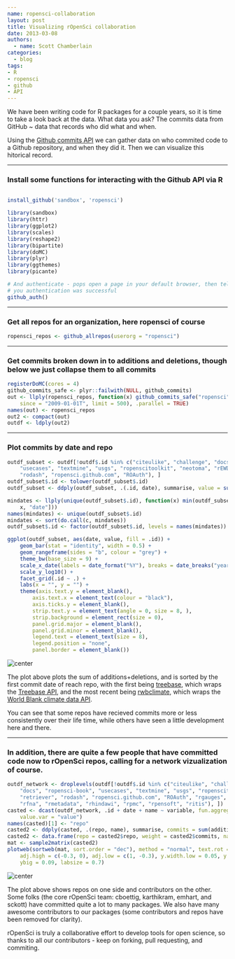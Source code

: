 ```yaml
---
name: ropensci-collaboration
layout: post
title: Visualizing rOpenSci collaboration
date: 2013-03-08
authors:
  - name: Scott Chamberlain
categories:
  - blog
tags:
- R
- ropensci
- github
- API
---
```


We have been writing code for R packages for a couple years, so it is time to take a look back at the data. What data you ask? The commits data from GitHub ~ data that records who did what and when.

Using the [Github commits API](http://developer.github.com/v3/repos/commits/) we can gather data on who commited code to a Github repository, and when they did it. Then we can visualize this hitorical record.

***************

### Install some functions for interacting with the Github API via R

```r

install_github('sandbox', 'ropensci')

library(sandbox)
library(httr)
library(ggplot2)
library(scales)
library(reshape2)
library(bipartite)
library(doMC)
library(plyr)
library(ggthemes)
library(picante)

# And authenticate - pops open a page in your default browser, then tells
# you authentication was successful
github_auth()
```


***************

### Get all repos for an organization, here ropensci of course

```r
ropensci_repos <- github_allrepos(userorg = "ropensci")
```


***************

### Get commits broken down in to additions and deletions, though below we just collapse them to all commits

```r
registerDoMC(cores = 4)
github_commits_safe <- plyr::failwith(NULL, github_commits)
out <- llply(ropensci_repos, function(x) github_commits_safe("ropensci", x,
    since = "2009-01-01T", limit = 500), .parallel = TRUE)
names(out) <- ropensci_repos
out2 <- compact(out)
outdf <- ldply(out2)
```


***************

### Plot commits by date and repo

```r
outdf_subset <- outdf[!outdf$.id %in% c("citeulike", "challenge", "docs", "ropensci-book",
    "usecases", "textmine", "usgs", "ropenscitoolkit", "neotoma", "rEWDB", "rgauges",
    "rodash", "ropensci.github.com", "ROAuth"), ]
outdf_subset$.id <- tolower(outdf_subset$.id)
outdf_subset <- ddply(outdf_subset, .(.id, date), summarise, value = sum(value))

mindates <- llply(unique(outdf_subset$.id), function(x) min(outdf_subset[outdf_subset$.id ==
    x, "date"]))
names(mindates) <- unique(outdf_subset$.id)
mindates <- sort(do.call(c, mindates))
outdf_subset$.id <- factor(outdf_subset$.id, levels = names(mindates))

ggplot(outdf_subset, aes(date, value, fill = .id)) +
    geom_bar(stat = "identity", width = 0.5) +
    geom_rangeframe(sides = "b", colour = "grey") +
    theme_bw(base_size = 9) +
    scale_x_date(labels = date_format("%Y"), breaks = date_breaks("year")) +
    scale_y_log10() +
    facet_grid(.id ~ .) +
    labs(x = "", y = "") +
    theme(axis.text.y = element_blank(),
        axis.text.x = element_text(colour = "black"),
        axis.ticks.y = element_blank(),
        strip.text.y = element_text(angle = 0, size = 8, ),
        strip.background = element_rect(size = 0),
        panel.grid.major = element_blank(),
        panel.grid.minor = element_blank(),
        legend.text = element_text(size = 8),
        legend.position = "none",
        panel.border = element_blank())
```


![center](/assets/blog-images/commitsbydate.png)


The plot above plots the sum of additions+deletions, and is sorted by the first commit date of reach repo, with the first being [treebase](https://github.com/ropensci/treeBASE), which wraps the [Treebase API](http://treebase.org/treebase-web/urlAPI.html), and the most recent being [rwbclimate](https://github.com/ropensci/rWBclimate), which wraps the [World Blank climate data API](http://data.worldbank.org/developers/climate-data-api).

You can see that some repos have recieved commits more or less consistently over their life time, while others have seen a little development here and there.

***************

### In addition, there are quite a few people that have committed code now to rOpenSci repos, calling for a network vizualization of course.

```r
outdf_network <- droplevels(outdf[!outdf$.id %in% c("citeulike", "challenge",
    "docs", "ropensci-book", "usecases", "textmine", "usgs", "ropenscitoolkit",
    "retriever", "rodash", "ropensci.github.com", "ROAuth", "rgauges", "sandbox",
    "rfna", "rmetadata", "rhindawi", "rpmc", "rpensoft", "ritis"), ])
casted <- dcast(outdf_network, .id + date + name ~ variable, fun.aggregate = length,
    value.var = "value")
names(casted)[1] <- "repo"
casted2 <- ddply(casted, .(repo, name), summarise, commits = sum(additions))
casted2 <- data.frame(repo = casted2$repo, weight = casted2$commits, name = casted2$name)
mat <- sample2matrix(casted2)
plotweb(sortweb(mat, sort.order = "dec"), method = "normal", text.rot = 90,
    adj.high = c(-0.3, 0), adj.low = c(1, -0.3), y.width.low = 0.05, y.width.high = 0.05,
    ybig = 0.09, labsize = 0.7)
```

![center](/assets/blog-images/collabnetwork.png)


The plot above shows repos on one side and contributors on the other. Some folks (the core rOpenSci team: cboettig, karthikram, emhart, and sckott) have committed quite a lot to many packages. We also have many awesome contributors to our packages (some contributors and repos have been removed for clarity).

rOpenSci is truly a collaborative effort to develop tools for open science, so thanks to all our contributors - keep on forking, pull requesting, and commiting.
